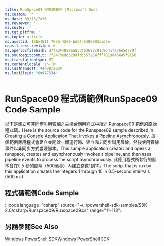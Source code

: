 ```yaml
---
title: RunSpace09 程式碼範例 |Microsoft Docs
ms.custom: ''
ms.date: 09/13/2016
ms.reviewer: ''
ms.suite: ''
ms.tgt_pltfrm: ''
ms.topic: article
ms.assetid: 136e451f-767b-42e0-bd6f-6486693abd5e
caps.latest.revision: 6
ms.openlocfilehash: d7fa39485eea833483682c91c96417a76e5d770f
ms.sourcegitcommit: 7f2479edd329dfdc55726afff7019d45e45f9156
ms.translationtype: MT
ms.contentlocale: zh-TW
ms.lasthandoff: 04/08/2020
ms.locfileid: "80977534"
---
```

# <a name="runspace09-code-sample"></a><span data-ttu-id="78985-102">RunSpace09 程式碼範例</span><span class="sxs-lookup"><span data-stu-id="78985-102">RunSpace09 Code Sample</span></span>

<span data-ttu-id="78985-103">以下是[建立可非同步叫用管線之主控台應用程式](https://msdn.microsoft.com/198c1c94-2a06-457e-93ce-c0d910618e47)中所述 Runspace09 範例的原始程式碼。</span><span class="sxs-lookup"><span data-stu-id="78985-103">Here is the source code for the Runspace09 sample described in [Creating a Console Application That Invokes a Pipeline Asynchronously](https://msdn.microsoft.com/198c1c94-2a06-457e-93ce-c0d910618e47).</span></span>
<span data-ttu-id="78985-104">這個範例應用程式會建立並開啟一個運行時、建立和非同步叫用管線，然後使用管線事件以非同步方式處理腳本。</span><span class="sxs-lookup"><span data-stu-id="78985-104">This sample application creates and opens a runspace, creates and asynchronously invokes a pipeline, and then uses pipeline events to process the script asynchronously.</span></span> <span data-ttu-id="78985-105">此應用程式所執行的腳本會在0.5 秒的間隔（500毫秒）內建立整數1到10。</span><span class="sxs-lookup"><span data-stu-id="78985-105">The script that is run by this application creates the integers 1 through 10 in 0.5-second intervals (500 ms).</span></span>

## <a name="code-sample"></a><span data-ttu-id="78985-106">程式碼範例</span><span class="sxs-lookup"><span data-stu-id="78985-106">Code Sample</span></span>

:::code language="csharp" source="~/../powershell-sdk-samples/SDK-2.0/csharp/Runspace09/Runspace09.cs" range="11-113":::

## <a name="see-also"></a><span data-ttu-id="78985-107">另請參閱</span><span class="sxs-lookup"><span data-stu-id="78985-107">See Also</span></span>

[<span data-ttu-id="78985-108">Windows PowerShell SDK</span><span class="sxs-lookup"><span data-stu-id="78985-108">Windows PowerShell SDK</span></span>](../windows-powershell-reference.md)
